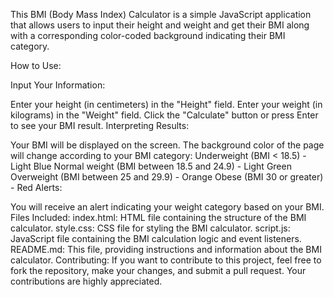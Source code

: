 This BMI (Body Mass Index) Calculator is a simple JavaScript application that allows users to input their height and weight and get their BMI along with a corresponding color-coded background indicating their BMI category.

How to Use:

Input Your Information:

Enter your height (in centimeters) in the "Height" field.
Enter your weight (in kilograms) in the "Weight" field.
Click the "Calculate" button or press Enter to see your BMI result.
Interpreting Results:

Your BMI will be displayed on the screen.
The background color of the page will change according to your BMI category:
Underweight (BMI < 18.5) - Light Blue
Normal weight (BMI between 18.5 and 24.9) - Light Green
Overweight (BMI between 25 and 29.9) - Orange
Obese (BMI 30 or greater) - Red
Alerts:

You will receive an alert indicating your weight category based on your BMI.
Files Included:
index.html: HTML file containing the structure of the BMI calculator.
style.css: CSS file for styling the BMI calculator.
script.js: JavaScript file containing the BMI calculation logic and event listeners.
README.md: This file, providing instructions and information about the BMI calculator.
Contributing:
If you want to contribute to this project, feel free to fork the repository, make your changes, and submit a pull request. Your contributions are highly appreciated.
